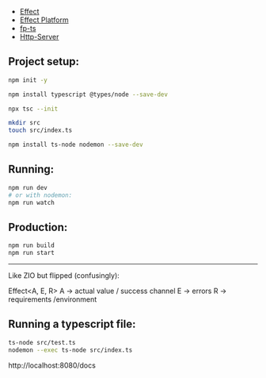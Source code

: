-   [Effect](https://effect.website/)
-   [Effect Platform](https://effect.website/docs/guides/platform/introduction)
-   [fp-ts](https://gcanti.github.io/fp-ts/)
-   [Http-Server](https://github.com/Effect-TS/effect/blob/main/packages/platform/README.md#http-server)

## Project setup:

```bash
npm init -y

npm install typescript @types/node --save-dev

npx tsc --init

mkdir src
touch src/index.ts

npm install ts-node nodemon --save-dev

```

## Running:

```bash
npm run dev
# or with nodemon:
npm run watch
```

## Production:

```bash
npm run build
npm run start
```

---

Like ZIO but flipped (confusingly):

Effect<A, E, R>
A -> actual value / success channel
E -> errors
R -> requirements /environment

## Running a typescript file:

```bash
ts-node src/test.ts
nodemon --exec ts-node src/index.ts
```

http://localhost:8080/docs
